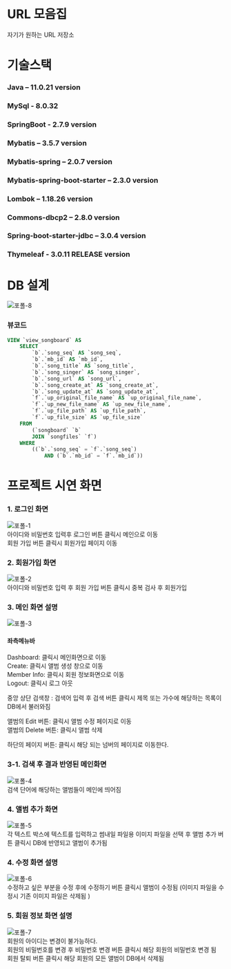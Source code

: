# URL 모음집

자기가 원하는 URL 저장소

# 기술스택
### Java 				                 – 11.0.21 version  
### MySql 				               - 8.0.32
### SpringBoot 			             - 2.7.9 version
### Mybatis 			               – 3.5.7 version
### Mybatis-spring 			         – 2.0.7 version
### Mybatis-spring-boot-starter – 2.3.0 version
### Lombok 			                – 1.18.26 version
### Commons-dbcp2 		          – 2.8.0 version
### Spring-boot-starter-jdbc 	  – 3.0.4 version
### Thymeleaf 			            - 3.0.11 RELEASE version 

# DB 설계
![포폴-8](https://github.com/sjk2224/SpringProject/assets/127715484/ecd202cc-d906-47fd-bdd0-a32f20fcac14)

### 뷰코드
```sql
VIEW `view_songboard` AS
    SELECT 
        `b`.`song_seq` AS `song_seq`,
        `b`.`mb_id` AS `mb_id`,
        `b`.`song_title` AS `song_title`,
        `b`.`song_singer` AS `song_singer`,
        `b`.`song_url` AS `song_url`,
        `b`.`song_create_at` AS `song_create_at`,
        `b`.`song_update_at` AS `song_update_at`,
        `f`.`up_original_file_name` AS `up_original_file_name`,
        `f`.`up_new_file_name` AS `up_new_file_name`,
        `f`.`up_file_path` AS `up_file_path`,
        `f`.`up_file_size` AS `up_file_size`
    FROM
        (`songboard` `b`
        JOIN `songfiles` `f`)
    WHERE
        ((`b`.`song_seq` = `f`.`song_seq`)
            AND (`b`.`mb_id` = `f`.`mb_id`))
```   




      
# 프로젝트 시연 화면

### 1. 로그인 화면
![포폴-1](https://github.com/sjk2224/SpringProject/assets/127715484/afc2fd38-a127-4c4b-b6ec-f23c7681e559)  
아이디와 비밀번호 입력후 로그인 버튼 클릭시 메인으로 이동  
회원 가입 버튼 클릭시 회원가입 페이지 이동  

### 2. 회원가입 화면
![포폴-2](https://github.com/sjk2224/SpringProject/assets/127715484/96afe0c2-bf5d-4e9c-a6d8-8fa98bd25d6c)  
아이디와 비밀번호 입력 후 회원 가입 버튼 클릭시 중복 검사 후 회원가입   

### 3. 메인 화면 설명
![포폴-3](https://github.com/sjk2224/SpringProject/assets/127715484/a3ea5d27-ab7e-471d-b6de-654c9f3053bf)  
#### 좌측메뉴바  
Dashboard: 클릭시 메인화면으로 이동  
Create: 클릭시 앨범 생성 창으로 이동  
Member Info: 클릭시 회원 정보화면으로 이동  
Logout: 클릭시 로그 아웃    

중앙 상단 검색창 : 검색어 입력 후 검색 버튼 클릭시 제목 또는 가수에 해당하는 목록이 DB에서 불러와짐  

앨범의 Edit 버튼: 클릭시 앨범 수정 페이지로 이동  
앨범의 Delete 버튼: 클릭시 앨범 삭제   

하단의 페이지 버튼: 클릭시 해당 되는 넘버의 페이지로 이동한다.

### 3-1. 검색 후 결과 반영된 메인화면
![포폴-4](https://github.com/sjk2224/SpringProject/assets/127715484/332870cb-ada4-4029-8a78-659f7516615c)  
검색 단어에 해당하는 앨범들이 메인에 띄어짐  

### 4. 앨범 추가 화면
![포폴-5](https://github.com/sjk2224/SpringProject/assets/127715484/c88959b9-efd0-4e98-8af2-88c067a681af)  
각 텍스트 박스에 텍스트를 입력하고 썸내일 파일용 이미지 파일을 선택 후 앨범 추가 버튼 클릭시 DB에 반영되고 앨범이 추가됨

### 4. 수정 화면 설명
![포폴-6](https://github.com/sjk2224/SpringProject/assets/127715484/3ea21d51-89bf-4b63-a2fa-a86ac74c2302)  
수정하고 싶은 부분을 수정 후에 수정하기 버튼 클릭시 앨범이 수정됨 (이미지 파일을 수정시 기존 이미지 파일은 삭제됨 )  

### 5. 회원 정보 화면 설명
![포폴-7](https://github.com/sjk2224/SpringProject/assets/127715484/ec92b231-9773-4b4c-9b35-966d5265b00b)  
회원의 아이디는 변경이 불가능하다.  
회원의 비밀번호를 변경 후 비밀번호 변경 버튼 클릭시 해당 회원의 비밀번호 변경 됨  
회원 탈퇴 버튼 클릭시 해당 회원의 모든 앨범이 DB에서 삭제됨  


